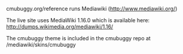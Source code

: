 cmubuggy.org/reference runs Mediawiki (http://www.mediawiki.org/)

The live site uses MediaWiki 1.16.0 which is available here:
http://dumps.wikimedia.org/mediawiki/1.16/

The cmubuggy theme is included in the cmubuggy repo at /mediawiki/skins/cmubuggy


